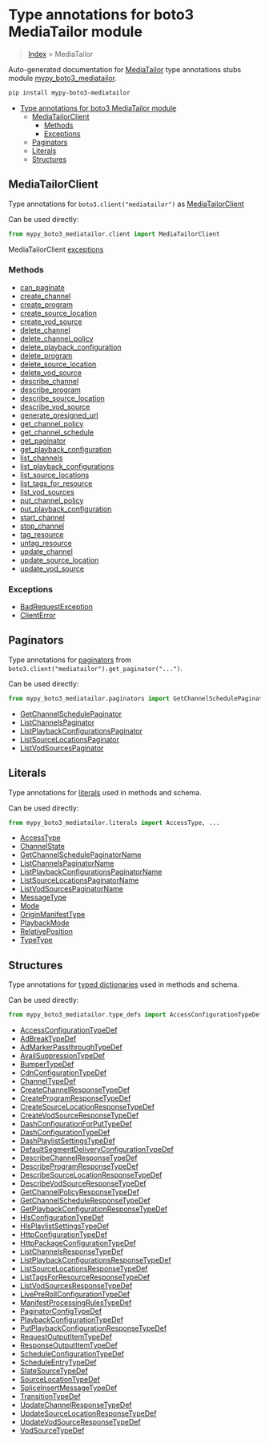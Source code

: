 # Type annotations for boto3 MediaTailor module

> [Index](../README.md) > MediaTailor

Auto-generated documentation for [MediaTailor](https://boto3.amazonaws.com/v1/documentation/api/latest/reference/services/mediatailor.html#MediaTailor)
type annotations stubs module [mypy_boto3_mediatailor](https://pypi.org/project/mypy-boto3-mediatailor/).

```bash
pip install mypy-boto3-mediatailor
```

- [Type annotations for boto3 MediaTailor module](#type-annotations-for-boto3-mediatailor-module)
  - [MediaTailorClient](#mediatailorclient)
    - [Methods](#methods)
    - [Exceptions](#exceptions)
  - [Paginators](#paginators)
  - [Literals](#literals)
  - [Structures](#structures)

## MediaTailorClient

Type annotations for  `boto3.client("mediatailor")` as [MediaTailorClient](./client.md)

Can be used directly:

```python
from mypy_boto3_mediatailor.client import MediaTailorClient
```


MediaTailorClient [exceptions](./client.md#exceptions)



### Methods
- [can_paginate](./client.md#can-paginate)
- [create_channel](./client.md#create-channel)
- [create_program](./client.md#create-program)
- [create_source_location](./client.md#create-source-location)
- [create_vod_source](./client.md#create-vod-source)
- [delete_channel](./client.md#delete-channel)
- [delete_channel_policy](./client.md#delete-channel-policy)
- [delete_playback_configuration](./client.md#delete-playback-configuration)
- [delete_program](./client.md#delete-program)
- [delete_source_location](./client.md#delete-source-location)
- [delete_vod_source](./client.md#delete-vod-source)
- [describe_channel](./client.md#describe-channel)
- [describe_program](./client.md#describe-program)
- [describe_source_location](./client.md#describe-source-location)
- [describe_vod_source](./client.md#describe-vod-source)
- [generate_presigned_url](./client.md#generate-presigned-url)
- [get_channel_policy](./client.md#get-channel-policy)
- [get_channel_schedule](./client.md#get-channel-schedule)
- [get_paginator](./client.md#get-paginator)
- [get_playback_configuration](./client.md#get-playback-configuration)
- [list_channels](./client.md#list-channels)
- [list_playback_configurations](./client.md#list-playback-configurations)
- [list_source_locations](./client.md#list-source-locations)
- [list_tags_for_resource](./client.md#list-tags-for-resource)
- [list_vod_sources](./client.md#list-vod-sources)
- [put_channel_policy](./client.md#put-channel-policy)
- [put_playback_configuration](./client.md#put-playback-configuration)
- [start_channel](./client.md#start-channel)
- [stop_channel](./client.md#stop-channel)
- [tag_resource](./client.md#tag-resource)
- [untag_resource](./client.md#untag-resource)
- [update_channel](./client.md#update-channel)
- [update_source_location](./client.md#update-source-location)
- [update_vod_source](./client.md#update-vod-source)




### Exceptions
- [BadRequestException](./client.md#badrequestexception)
- [ClientError](./client.md#clienterror)






## Paginators

Type annotations for [paginators](./paginators.md) from `boto3.client("mediatailor").get_paginator("...")`.

Can be used directly:

```python
from mypy_boto3_mediatailor.paginators import GetChannelSchedulePaginator, ...
```

- [GetChannelSchedulePaginator](./paginators.md#getchannelschedulepaginator)
- [ListChannelsPaginator](./paginators.md#listchannelspaginator)
- [ListPlaybackConfigurationsPaginator](./paginators.md#listplaybackconfigurationspaginator)
- [ListSourceLocationsPaginator](./paginators.md#listsourcelocationspaginator)
- [ListVodSourcesPaginator](./paginators.md#listvodsourcespaginator)






## Literals

Type annotations for [literals](./literals.md) used in methods and schema.

Can be used directly:

```python
from mypy_boto3_mediatailor.literals import AccessType, ...
```

- [AccessType](./literals.md#accesstype)
- [ChannelState](./literals.md#channelstate)
- [GetChannelSchedulePaginatorName](./literals.md#getchannelschedulepaginatorname)
- [ListChannelsPaginatorName](./literals.md#listchannelspaginatorname)
- [ListPlaybackConfigurationsPaginatorName](./literals.md#listplaybackconfigurationspaginatorname)
- [ListSourceLocationsPaginatorName](./literals.md#listsourcelocationspaginatorname)
- [ListVodSourcesPaginatorName](./literals.md#listvodsourcespaginatorname)
- [MessageType](./literals.md#messagetype)
- [Mode](./literals.md#mode)
- [OriginManifestType](./literals.md#originmanifesttype)
- [PlaybackMode](./literals.md#playbackmode)
- [RelativePosition](./literals.md#relativeposition)
- [TypeType](./literals.md#typetype)




## Structures


Type annotations for [typed dictionaries](./type_defs.md) used in methods and schema.

Can be used directly:

```python
from mypy_boto3_mediatailor.type_defs import AccessConfigurationTypeDef, ...
```

- [AccessConfigurationTypeDef](./type_defs.md#accessconfigurationtypedef)
- [AdBreakTypeDef](./type_defs.md#adbreaktypedef)
- [AdMarkerPassthroughTypeDef](./type_defs.md#admarkerpassthroughtypedef)
- [AvailSuppressionTypeDef](./type_defs.md#availsuppressiontypedef)
- [BumperTypeDef](./type_defs.md#bumpertypedef)
- [CdnConfigurationTypeDef](./type_defs.md#cdnconfigurationtypedef)
- [ChannelTypeDef](./type_defs.md#channeltypedef)
- [CreateChannelResponseTypeDef](./type_defs.md#createchannelresponsetypedef)
- [CreateProgramResponseTypeDef](./type_defs.md#createprogramresponsetypedef)
- [CreateSourceLocationResponseTypeDef](./type_defs.md#createsourcelocationresponsetypedef)
- [CreateVodSourceResponseTypeDef](./type_defs.md#createvodsourceresponsetypedef)
- [DashConfigurationForPutTypeDef](./type_defs.md#dashconfigurationforputtypedef)
- [DashConfigurationTypeDef](./type_defs.md#dashconfigurationtypedef)
- [DashPlaylistSettingsTypeDef](./type_defs.md#dashplaylistsettingstypedef)
- [DefaultSegmentDeliveryConfigurationTypeDef](./type_defs.md#defaultsegmentdeliveryconfigurationtypedef)
- [DescribeChannelResponseTypeDef](./type_defs.md#describechannelresponsetypedef)
- [DescribeProgramResponseTypeDef](./type_defs.md#describeprogramresponsetypedef)
- [DescribeSourceLocationResponseTypeDef](./type_defs.md#describesourcelocationresponsetypedef)
- [DescribeVodSourceResponseTypeDef](./type_defs.md#describevodsourceresponsetypedef)
- [GetChannelPolicyResponseTypeDef](./type_defs.md#getchannelpolicyresponsetypedef)
- [GetChannelScheduleResponseTypeDef](./type_defs.md#getchannelscheduleresponsetypedef)
- [GetPlaybackConfigurationResponseTypeDef](./type_defs.md#getplaybackconfigurationresponsetypedef)
- [HlsConfigurationTypeDef](./type_defs.md#hlsconfigurationtypedef)
- [HlsPlaylistSettingsTypeDef](./type_defs.md#hlsplaylistsettingstypedef)
- [HttpConfigurationTypeDef](./type_defs.md#httpconfigurationtypedef)
- [HttpPackageConfigurationTypeDef](./type_defs.md#httppackageconfigurationtypedef)
- [ListChannelsResponseTypeDef](./type_defs.md#listchannelsresponsetypedef)
- [ListPlaybackConfigurationsResponseTypeDef](./type_defs.md#listplaybackconfigurationsresponsetypedef)
- [ListSourceLocationsResponseTypeDef](./type_defs.md#listsourcelocationsresponsetypedef)
- [ListTagsForResourceResponseTypeDef](./type_defs.md#listtagsforresourceresponsetypedef)
- [ListVodSourcesResponseTypeDef](./type_defs.md#listvodsourcesresponsetypedef)
- [LivePreRollConfigurationTypeDef](./type_defs.md#liveprerollconfigurationtypedef)
- [ManifestProcessingRulesTypeDef](./type_defs.md#manifestprocessingrulestypedef)
- [PaginatorConfigTypeDef](./type_defs.md#paginatorconfigtypedef)
- [PlaybackConfigurationTypeDef](./type_defs.md#playbackconfigurationtypedef)
- [PutPlaybackConfigurationResponseTypeDef](./type_defs.md#putplaybackconfigurationresponsetypedef)
- [RequestOutputItemTypeDef](./type_defs.md#requestoutputitemtypedef)
- [ResponseOutputItemTypeDef](./type_defs.md#responseoutputitemtypedef)
- [ScheduleConfigurationTypeDef](./type_defs.md#scheduleconfigurationtypedef)
- [ScheduleEntryTypeDef](./type_defs.md#scheduleentrytypedef)
- [SlateSourceTypeDef](./type_defs.md#slatesourcetypedef)
- [SourceLocationTypeDef](./type_defs.md#sourcelocationtypedef)
- [SpliceInsertMessageTypeDef](./type_defs.md#spliceinsertmessagetypedef)
- [TransitionTypeDef](./type_defs.md#transitiontypedef)
- [UpdateChannelResponseTypeDef](./type_defs.md#updatechannelresponsetypedef)
- [UpdateSourceLocationResponseTypeDef](./type_defs.md#updatesourcelocationresponsetypedef)
- [UpdateVodSourceResponseTypeDef](./type_defs.md#updatevodsourceresponsetypedef)
- [VodSourceTypeDef](./type_defs.md#vodsourcetypedef)
